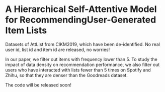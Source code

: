 # A Hierarchical Self-Attentive Model for RecommendingUser-Generated Item Lists

Datasets of AttList from CIKM2019, which have been de-identified. No real user id, list id and item id are released, no worries!

In our paper, we filter out items with frequency lower than 5. 
To study the impact of data density on recommendation performance, we also filter out users who have interacted with lists 
fewer than 5 times on Spotify and Zhihu, so that they are denser than the Goodreads dataset.

The code will be released soon!
